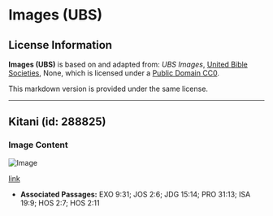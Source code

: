 # Images (UBS)

## License Information

**Images (UBS)** is based on and adapted from: _UBS Images_, [United Bible Societies](https://unitedbiblesocieties.org/), None, which is licensed under a [Public Domain CC0](https://creativecommons.org/public-domain/cc0/).

This markdown version is provided under the same license.



--------------------------------

## Kitani (id: 288825)

### Image Content

![Image](https://cdn.aquifer.bible/aquifer-content/resources/Media/WEB-0231_flax.jpg)

[link](https://cdn.aquifer.bible/aquifer-content/resources/Media/WEB-0231_flax.jpg)

* **Associated Passages:** EXO 9:31; JOS 2:6; JDG 15:14; PRO 31:13; ISA 19:9; HOS 2:7; HOS 2:11

